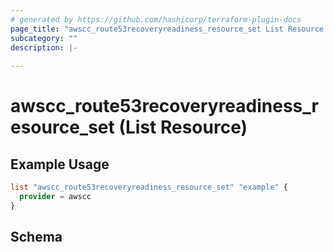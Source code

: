 ```yaml
---
# generated by https://github.com/hashicorp/terraform-plugin-docs
page_title: "awscc_route53recoveryreadiness_resource_set List Resource - terraform-provider-awscc"
subcategory: ""
description: |-
  
---
```


# awscc_route53recoveryreadiness_resource_set (List Resource)



## Example Usage

```terraform
list "awscc_route53recoveryreadiness_resource_set" "example" {
  provider = awscc
}
```

<!-- schema generated by tfplugindocs -->
## Schema
